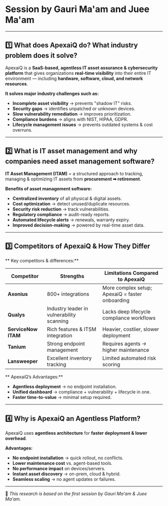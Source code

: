 #  Session by Gauri Ma'am and Juee Ma'am  


---

## 1️⃣ What does ApexaiQ do? What industry problem does it solve?  
ApexaiQ is a **SaaS-based, agentless IT asset assurance & cybersecurity platform** that gives organizations **real-time visibility** into their entire IT environment — including **hardware, software, cloud, and network resources**.  

**It solves major industry challenges such as:**
-  **Incomplete asset visibility** → prevents "shadow IT" risks.  
-  **Security gaps** → identifies unpatched or unknown devices.  
-  **Slow vulnerability remediation** → improves prioritization.  
-  **Compliance burdens** → aligns with NIST, HIPAA, GDPR.  
-  **Lifecycle management issues** → prevents outdated systems & cost overruns.  

---

## 2️⃣ What is IT asset management and why companies need asset management software?  

**IT Asset Management (ITAM)** = a structured approach to tracking, managing & optimizing IT assets from **procurement ➡ retirement**.  

 **Benefits of asset management software:**
-  **Centralized inventory** of all physical & digital assets.  
-  **Cost optimization** → detect unused/duplicate resources.  
-  **Security risk reduction** → track vulnerabilities.  
-  **Regulatory compliance** → audit-ready reports.  
-  **Automated lifecycle alerts** → renewals, warranty expiry.  
-  **Improved decision-making** → powered by real-time asset data.  

---

## 3️⃣ Competitors of ApexaiQ & How They Differ  

** Key competitors & differences:**  

| Competitor        | Strengths | Limitations Compared to ApexaiQ |
|-------------------|-----------|---------------------------------|
| **Axonius**       | 800+ integrations | More complex setup; ApexaiQ = faster onboarding |
| **Qualys**        | Industry leader in vulnerability scanning | Lacks deep lifecycle compliance workflows |
| **ServiceNow ITAM** | Rich features & ITSM integration | Heavier, costlier, slower deployment |
| **Tanium**        | Strong endpoint management | Requires agents → higher maintenance |
| **Lansweeper**    | Excellent inventory tracking | Limited automated risk scoring |

** ApexaiQ’s Advantages:**  
-  **Agentless deployment** → no endpoint installation.  
-  **Unified dashboard** → compliance + vulnerability + lifecycle in one.  
-  **Faster time-to-value** → minimal setup required.  

---

## 4️⃣ Why is ApexaiQ an Agentless Platform?  

ApexaiQ uses **agentless architecture** for **faster deployment & lower overhead**.  

**Advantages:**
- **No endpoint installation** → quick rollout, no conflicts.  
- **Lower maintenance cost** vs. agent-based tools.  
- **No performance impact** on devices/servers.  
- **Instant asset discovery** → on-prem, cloud & hybrid.  
- **Seamless scaling** → no agent updates or failures.  

---

📌 *This research is based on the first session by Gauri Ma'am & Juee Ma'am.*  
